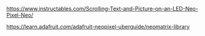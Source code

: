 https://www.instructables.com/Scrolling-Text-and-Picture-on-an-LED-Neo-Pixel-Neo/

https://learn.adafruit.com/adafruit-neopixel-uberguide/neomatrix-library
